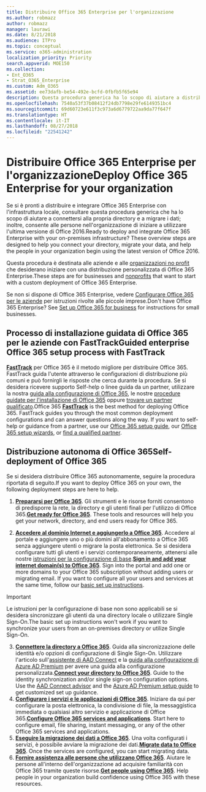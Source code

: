 ```yaml
---
title: Distribuire Office 365 Enterprise per l'organizzazione
ms.author: robmazz
author: robmazz
manager: laurawi
ms.date: 8/21/2018
ms.audience: ITPro
ms.topic: conceptual
ms.service: o365-administration
localization_priority: Priority
search.appverid: MOE150
ms.collection:
- Ent_O365
- Strat_O365_Enterprise
ms.custom: Adm_O365
ms.assetid: ee73dafb-be54-492e-bcfd-0fbfb5f65e94
description: Questa procedura generica ha lo scopo di aiutare a distribuire Office 365, a connettersi ad Active Directory e a migrare i dati; inoltre, consente alle persone nell'organizzazione di iniziare a utilizzare l'ultima versione di Office 2016.
ms.openlocfilehash: 7540a53f37b08412f24db7798e29fe6149351bc4
ms.sourcegitcommit: 69d60723e611f3c973a6d6779722aa9da77f647f
ms.translationtype: HT
ms.contentlocale: it-IT
ms.lasthandoff: 08/27/2018
ms.locfileid: "22541242"
---
```

# <a name="deploy-office-365-enterprise-for-your-organization"></a><span data-ttu-id="4472a-103">Distribuire Office 365 Enterprise per l'organizzazione</span><span class="sxs-lookup"><span data-stu-id="4472a-103">Deploy Office 365 Enterprise for your organization</span></span>
<span data-ttu-id="4472a-p101">Se si è pronti a distribuire e integrare Office 365 Enterprise con l'infrastruttura locale, consultare questa procedura generica che ha lo scopo di aiutare a connettersi alla propria directory e a migrare i dati; inoltre, consente alle persone nell'organizzazione di iniziare a utilizzare l'ultima versione di Office 2016.</span><span class="sxs-lookup"><span data-stu-id="4472a-p101">Ready to deploy and integrate Office 365 Enterprise with your on-premises infrastructure? These overview steps are designed to help you connect your directory, migrate your data, and help the people in your organization begin using the latest version of Office 2016.</span></span>
  
<span data-ttu-id="4472a-106">Questa procedura è destinata alle aziende e alle [organizzazioni no profit](https://go.microsoft.com/fwlink/?LinkId=627221) che desiderano iniziare con una distribuzione personalizzata di Office 365 Enterprise.</span><span class="sxs-lookup"><span data-stu-id="4472a-106">These steps are for businesses and [nonprofits](https://go.microsoft.com/fwlink/?LinkId=627221) that want to start with a custom deployment of Office 365 Enterprise.</span></span> 
  
<span data-ttu-id="4472a-p102">Se non si dispone di Office 365 Enterprise, vedere [Configurare Office 365 per le aziende](https://support.office.com/article/6a3a29a0-e616-4713-99d1-15eda62d04fa) per istruzioni rivolte alle piccole imprese.</span><span class="sxs-lookup"><span data-stu-id="4472a-p102">Don't have Office 365 Enterprise? See [Set up Office 365 for business](https://support.office.com/article/6a3a29a0-e616-4713-99d1-15eda62d04fa) for instructions for small businesses.</span></span> 
  
## <a name="guided-enterprise-office-365-setup-process-with-fasttrack"></a><span data-ttu-id="4472a-109">Processo di installazione guidata di Office 365 per le aziende con FastTrack</span><span class="sxs-lookup"><span data-stu-id="4472a-109">Guided enterprise Office 365 setup process with FastTrack</span></span>
<span data-ttu-id="4472a-p103">**[FastTrack](https://docs.microsoft.com/fasttrack)** per Office 365 è il metodo migliore per distribuire Office 365. FastTrack guida l'utente attraverso le configurazioni di distribuzione più comuni e può fornirgli le risposte che cerca durante la procedura. Se si desidera ricevere supporto Self-help o linee guida da un partner, utilizzare la nostra [guida alla configurazione di Office 365](https://support.office.com/article/Set-up-Office-365-for-business-6a3a29a0-e616-4713-99d1-15eda62d04fa), le nostre [procedure guidate per l'installazione di Office 365](https://aka.ms/o365fasttrack) oppure [trovare un partner qualificato](https://partnercenter.microsoft.com/it-IT/pcv/search).</span><span class="sxs-lookup"><span data-stu-id="4472a-p103">Office 365 **[FastTrack](https://docs.microsoft.com/fasttrack)** is the best method for deploying Office 365. FastTrack guides you through the most common deployment configurations and can answer questions along the way. If you want to self-help or guidance from a partner, use our [Office 365 setup guide](https://support.office.com/article/Set-up-Office-365-for-business-6a3a29a0-e616-4713-99d1-15eda62d04fa), our [Office 365 setup wizards](https://aka.ms/o365fasttrack), or [find a qualified partner](https://partnercenter.microsoft.com/it-IT/pcv/search).</span></span>

## <a name="self-deployment-of-office-365"></a><span data-ttu-id="4472a-113">Distribuzione autonoma di Office 365</span><span class="sxs-lookup"><span data-stu-id="4472a-113">Self-deployment of Office 365</span></span>
<span data-ttu-id="4472a-114">Se si desidera distribuire Office 365 autonomamente, seguire la procedura riportata di seguito.</span><span class="sxs-lookup"><span data-stu-id="4472a-114">If you want to deploy Office 365 on your own, the following deployment steps are here to help.</span></span>

1. <span data-ttu-id="4472a-p104">**[Prepararsi per Office 365](get-your-organization-ready-for-office-365.md)**. Gli strumenti e le risorse forniti consentono di predisporre la rete, la directory e gli utenti finali per l'utilizzo di Office 365.</span><span class="sxs-lookup"><span data-stu-id="4472a-p104">**[Get ready for Office 365](get-your-organization-ready-for-office-365.md)**. These tools and resources will help you get your network, directory, and end users ready for Office 365.</span></span>

2. <span data-ttu-id="4472a-p105">**[Accedere al dominio Internet e aggiungerlo a Office 365](https://portal.office.com/Domains/AddDomainWizard.aspx?Scenario=AdvancedSetup)**. Accedere al portale e aggiungere uno o più domini all'abbonamento a Office 365 senza aggiungere utenti o migrare la posta elettronica. Se si desidera configurare tutti gli utenti e i servizi contemporaneamente, attenersi alle nostre [istruzioni per la configurazione di base](https://support.office.com/article/Set-up-Office-365-for-business-6a3a29a0-e616-4713-99d1-15eda62d04fa).</span><span class="sxs-lookup"><span data-stu-id="4472a-p105">**[Sign in and add your internet domain(s) to Office 365](https://portal.office.com/Domains/AddDomainWizard.aspx?Scenario=AdvancedSetup)**. Sign into the portal and add one or more domains to your Office 365 subscription without adding users or migrating email. If you want to configure all your users and services at the same time, follow our [basic set up instructions](https://support.office.com/article/Set-up-Office-365-for-business-6a3a29a0-e616-4713-99d1-15eda62d04fa).</span></span>

>[!IMPORTANT] 
><span data-ttu-id="4472a-120">Le istruzioni per la configurazione di base non sono applicabili se si desidera sincronizzare gli utenti da una directory locale o utilizzare Single Sign-On.</span><span class="sxs-lookup"><span data-stu-id="4472a-120">The basic set up instructions won't work if you want to synchronize your users from an on-premises directory or utilize Single Sign-On.</span></span>

3. <span data-ttu-id="4472a-p106">**[Connettere la directory a Office 365](https://support.office.com/article/Understanding-Office-365-Identity-and-Azure-Active-Directory-06a189e7-5ec6-4af2-94bf-a22ea225a7a9)**. Guida alla sincronizzazione delle identità e/o opzioni di configurazione di Single Sign-On. Utilizzare l'articolo sull'[assistente di AAD Connect](https://aka.ms/aadconnectpwsync) e la [guida alla configurazione di Azure AD Premium](https://aka.ms/aadpguidance) per avere una guida alla configurazione personalizzata.</span><span class="sxs-lookup"><span data-stu-id="4472a-p106">**[Connect your directory to Office 365](https://support.office.com/article/Understanding-Office-365-Identity-and-Azure-Active-Directory-06a189e7-5ec6-4af2-94bf-a22ea225a7a9)**. Guide to the identity synchronization and/or single sign-on configuration options. Use the [AAD Connect advisor](https://aka.ms/aadconnectpwsync) and the [Azure AD Premium setup guide](https://aka.ms/aadpguidance) to get customized set up guidance.</span></span>
4. <span data-ttu-id="4472a-p107">**[Configurare i servizi e le applicazioni di Office 365](configure-services-and-applications.md)**. Iniziare da qui per configurare la posta elettronica, la condivisione di file, la messaggistica immediata o qualsiasi altro servizio e applicazione di Office 365.</span><span class="sxs-lookup"><span data-stu-id="4472a-p107">**[Configure Office 365 services and applications](configure-services-and-applications.md)**. Start here to configure email, file sharing, instant messaging, or any of the other Office 365 services and applications.</span></span>
5. <span data-ttu-id="4472a-p108">**[Eseguire la migrazione dei dati a Office 365](migrate-data-to-office-365.md)**. Una volta configurati i servizi, è possibile avviare la migrazione dei dati.</span><span class="sxs-lookup"><span data-stu-id="4472a-p108">**[Migrate data to Office 365](migrate-data-to-office-365.md)**. Once the services are configured, you can start migrating data.</span></span>
6. <span data-ttu-id="4472a-p109">**[Fornire assistenza alle persone che utilizzano Office 365](https://support.office.com/article/Get-started-with-Office-365-for-business-d6466f0d-5d13-464a-adcb-00906ae87029)**. Aiutare le persone all'interno dell'organizzazione ad acquisire familiarità con Office 365 tramite queste risorse.</span><span class="sxs-lookup"><span data-stu-id="4472a-p109">**[Get people using Office 365](https://support.office.com/article/Get-started-with-Office-365-for-business-d6466f0d-5d13-464a-adcb-00906ae87029)**. Help people in your organization build confidence using Office 365 with these resources.</span></span>